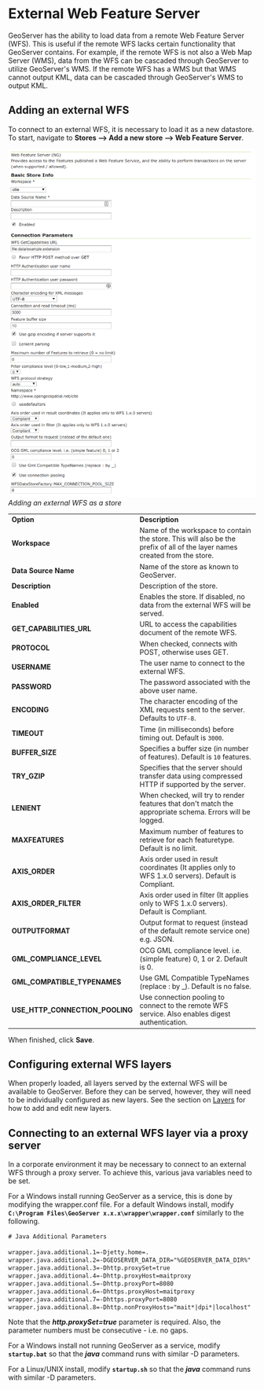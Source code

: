 # External Web Feature Server

GeoServer has the ability to load data from a remote Web Feature Server (WFS). This is useful if the remote WFS lacks certain functionality that GeoServer contains. For example, if the remote WFS is not also a Web Map Server (WMS), data from the WFS can be cascaded through GeoServer to utilize GeoServer's WMS. If the remote WFS has a WMS but that WMS cannot output KML, data can be cascaded through GeoServer's WMS to output KML.

## Adding an external WFS

To connect to an external WFS, it is necessary to load it as a new datastore. To start, navigate to **Stores --> Add a new store --> Web Feature Server**.

![](images/externalwfs.png)
*Adding an external WFS as a store*

|                                 |                                                                                                                            |
|---------------------------------|----------------------------------------------------------------------------------------------------------------------------|
| **Option**                      | **Description**                                                                                                            |
| **Workspace**                   | Name of the workspace to contain the store. This will also be the prefix of all of the layer names created from the store. |
| **Data Source Name**            | Name of the store as known to GeoServer.                                                                                   |
| **Description**                 | Description of the store.                                                                                                  |
| **Enabled**                     | Enables the store. If disabled, no data from the external WFS will be served.                                              |
| **GET_CAPABILITIES_URL**        | URL to access the capabilities document of the remote WFS.                                                                 |
| **PROTOCOL**                    | When checked, connects with POST, otherwise uses GET.                                                                      |
| **USERNAME**                    | The user name to connect to the external WFS.                                                                              |
| **PASSWORD**                    | The password associated with the above user name.                                                                          |
| **ENCODING**                    | The character encoding of the XML requests sent to the server. Defaults to `UTF-8`.                                        |
| **TIMEOUT**                     | Time (in milliseconds) before timing out. Default is `3000`.                                                               |
| **BUFFER_SIZE**                 | Specifies a buffer size (in number of features). Default is `10` features.                                                 |
| **TRY_GZIP**                    | Specifies that the server should transfer data using compressed HTTP if supported by the server.                           |
| **LENIENT**                     | When checked, will try to render features that don't match the appropriate schema. Errors will be logged.                 |
| **MAXFEATURES**                 | Maximum number of features to retrieve for each featuretype. Default is no limit.                                          |
| **AXIS_ORDER**                  | Axis order used in result coordinates (It applies only to WFS 1.x.0 servers). Default is Compliant.                        |
| **AXIS_ORDER_FILTER**           | Axis order used in filter (It applies only to WFS 1.x.0 servers). Default is Compliant.                                    |
| **OUTPUTFORMAT**                | Output format to request (instead of the default remote service one) e.g. JSON.                                            |
| **GML_COMPLIANCE_LEVEL**        | OCG GML compliance level. i.e. (simple feature) 0, 1 or 2. Default is 0.                                                   |
| **GML_COMPATIBLE_TYPENAMES**    | Use GML Compatible TypeNames (replace : by _). Default is no false.                                                       |
| **USE_HTTP_CONNECTION_POOLING** | Use connection pooling to connect to the remote WFS service. Also enables digest authentication.                           |

When finished, click **Save**.

## Configuring external WFS layers

When properly loaded, all layers served by the external WFS will be available to GeoServer. Before they can be served, however, they will need to be individually configured as new layers. See the section on [Layers](../webadmin/layers.md) for how to add and edit new layers.

## Connecting to an external WFS layer via a proxy server

In a corporate environment it may be necessary to connect to an external WFS through a proxy server. To achieve this, various java variables need to be set.

For a Windows install running GeoServer as a service, this is done by modifying the wrapper.conf file. For a default Windows install, modify **`C:\Program Files\GeoServer x.x.x\wrapper\wrapper.conf`** similarly to the following.

``` properties
# Java Additional Parameters

wrapper.java.additional.1=-Djetty.home=.
wrapper.java.additional.2=-DGEOSERVER_DATA_DIR="%GEOSERVER_DATA_DIR%"
wrapper.java.additional.3=-Dhttp.proxySet=true
wrapper.java.additional.4=-Dhttp.proxyHost=maitproxy
wrapper.java.additional.5=-Dhttp.proxyPort=8080
wrapper.java.additional.6=-Dhttps.proxyHost=maitproxy
wrapper.java.additional.7=-Dhttps.proxyPort=8080
wrapper.java.additional.8=-Dhttp.nonProxyHosts="mait*|dpi*|localhost"
```

Note that the ***http.proxySet=true*** parameter is required. Also, the parameter numbers must be consecutive - i.e. no gaps.

For a Windows install not running GeoServer as a service, modify **`startup.bat`** so that the ***java*** command runs with similar -D parameters.

For a Linux/UNIX install, modify **`startup.sh`** so that the ***java*** command runs with similar -D parameters.

